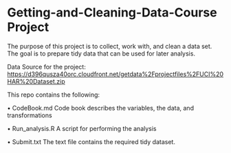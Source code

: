 Getting-and-Cleaning-Data-Course Project
================================
The purpose of this project is to collect, work with, and clean a data set. The goal is to prepare tidy data that can be used for later analysis. 

Data Source for the project:
https://d396qusza40orc.cloudfront.net/getdata%2Fprojectfiles%2FUCI%20HAR%20Dataset.zip

This repo contains the following:

•	CodeBook.md Code book describes the variables, the data, and transformations 

•	Run_analysis.R A script for performing the analysis

•	Submit.txt The text file contains the required tidy dataset.


